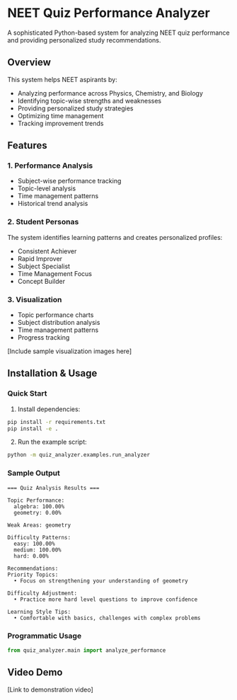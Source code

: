 # NEET Quiz Performance Analyzer

A sophisticated Python-based system for analyzing NEET quiz performance and providing personalized study recommendations.

## Overview

This system helps NEET aspirants by:

- Analyzing performance across Physics, Chemistry, and Biology
- Identifying topic-wise strengths and weaknesses
- Providing personalized study strategies
- Optimizing time management
- Tracking improvement trends

## Features

### 1. Performance Analysis

- Subject-wise performance tracking
- Topic-level analysis
- Time management patterns
- Historical trend analysis

### 2. Student Personas

The system identifies learning patterns and creates personalized profiles:

- Consistent Achiever
- Rapid Improver
- Subject Specialist
- Time Management Focus
- Concept Builder

### 3. Visualization

- Topic performance charts
- Subject distribution analysis
- Time management patterns
- Progress tracking

[Include sample visualization images here]

## Installation & Usage

### Quick Start

1. Install dependencies:

```bash
pip install -r requirements.txt
pip install -e .
```

2. Run the example script:

```bash
python -m quiz_analyzer.examples.run_analyzer
```

### Sample Output

```
=== Quiz Analysis Results ===

Topic Performance:
  algebra: 100.00%
  geometry: 0.00%

Weak Areas: geometry

Difficulty Patterns:
  easy: 100.00%
  medium: 100.00%
  hard: 0.00%

Recommendations:
Priority Topics:
  • Focus on strengthening your understanding of geometry

Difficulty Adjustment:
  • Practice more hard level questions to improve confidence

Learning Style Tips:
  • Comfortable with basics, challenges with complex problems
```

### Programmatic Usage

```python
from quiz_analyzer.main import analyze_performance
```

## Video Demo

[Link to demonstration video]
